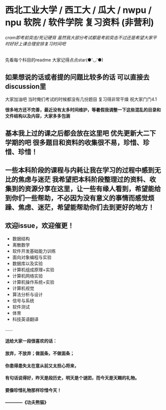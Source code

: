 # 西北工业大学 / 西工大 / 瓜大 / nwpu / npu 软院 / 软件学院 复习资料 (非营利)
###### cram即考前突击/死记硬背 虽然我大部分考试都是考前突击不过还是希望大家平时好好上课合理安排复习时间吧

先看每个科目的readme 大家记得点点star(●'◡'●)

## 如果想说的话或者提的问题比较多的话 可以直接去discussion里

大家加油吧 当时俺们考试的时候都没有几份题目 复习得非常干燥 祝大家门门4.1

**很多地方还不完善，最近没有太多时间维护，等暑假我调整一下这些混乱的目录和文件结构以及内容，大家多多包涵**

## 基本我上过的课之后都会放在这里吧 优先更新大二下学期的吧 很多题目和资料的收集很不易，珍惜、珍惜、珍惜！

一些本科阶段的课程与内耗让我在学习的过程中感到无比的焦虑与迷茫
我希望把本科阶段整理过的资料、收集到的资源分享在这里，让一些有缘人看到，希望能给到你们一些帮助，不必因为没有意义的事情而感觉烦躁、焦虑、迷茫，希望能帮助你们去到更好的地方！
---

## 欢迎issue，欢迎催更！

- 数据结构
- 离散数学
- 软件开发基础能力训练
- 面向对象编程与实验
- 数据库以及实验
- 计算机组成原理+实验
- 计算机网络实验
- 计算机操作系统+实验
- 计算机视觉
- 算法分析与设计
- 信号与系统
- 软件测试
- 体育
- 科技英语翻译

......


#### 送给大家一段很喜欢的话：
#### 放弃，不放弃；做面条，不做面条；
#### 你患得患失太在意从前又太担心将来，
#### 有句话说得好，昨天是段历史，明天是个谜团，而今天是天赐的礼物。
#### 要像珍惜礼物那样珍惜今天！
####                                       ————《功夫熊猫》
          
